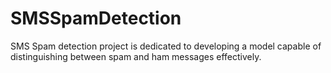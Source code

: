 # SMSSpamDetection
SMS Spam detection project is dedicated to developing a model capable of distinguishing between spam and ham messages effectively.
